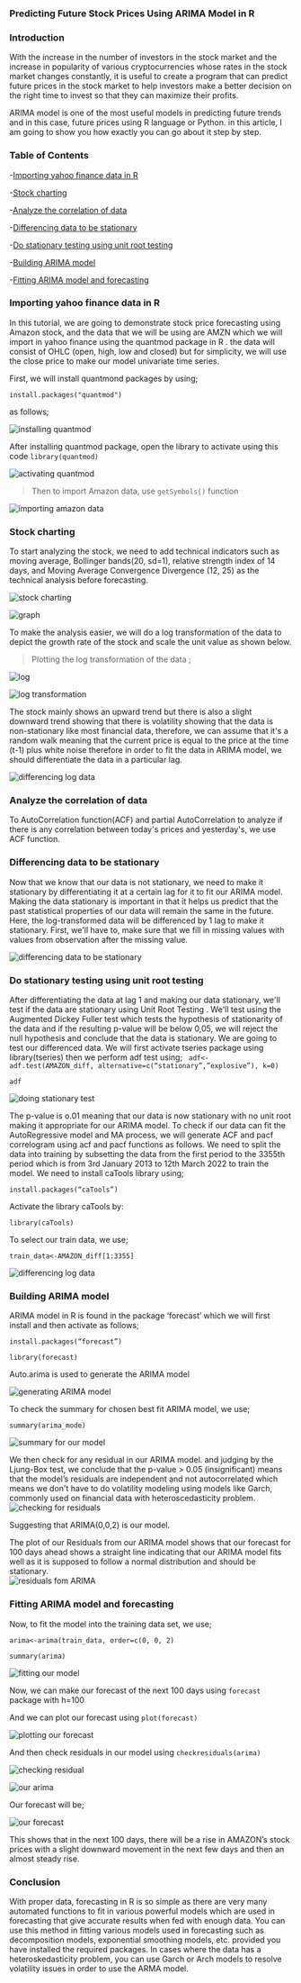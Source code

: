 ### Predicting Future Stock Prices Using ARIMA Model in R

### Introduction
With the increase in the number of investors in the stock market and the increase in popularity of various cryptocurrencies whose rates in the stock market changes constantly, it is useful to create a program that can predict future prices in the stock market to help investors make a better decision on the right time to invest so that they can maximize their profits.

ARIMA model is one of the most useful models in predicting future trends and in this case, future prices using R language or Python. in this article, I am going to show you how exactly you can go about it step by step.

### Table of Contents
-[Importing yahoo finance data in R](#importing-yahoo-data-in-r)

-[Stock charting](#stock-charting)

-[Analyze the correlation of data](#analyze-the-correlation-of-data)

-[Differencing data to be stationary](#differencing-data-to-be-stationary)

-[Do stationary testing using unit root testing](#do-stationary-testing-using-unit-root-testing)

-[Building ARIMA model](#building-arima-model)

-[Fitting ARIMA model and forecasting](#fitting-arima-model-and-forecasting)

### Importing yahoo finance data in R

In this tutorial, we are going to demonstrate stock price forecasting using Amazon stock, and the data that we will be using are AMZN which we will import in yahoo finance using the quantmod package in R . the data will consist of OHLC (open, high, low and closed) but for simplicity, we will use the close price to make our model univariate time series. 

First, we will install quantmond packages by using;

`install.packages("quantmod")`

 as follows; 

![installing quantmod](/engineering-education/predicting-future-stock-prices-using-arima-model-in-r/psp.jpg)

After installing quantmod package, open the library to activate using this code 
`library(quantmod)`

![activating quantmod](/engineering-education/predicting-future-stock-prices-using-arima-model-in-r/arima.jpg)

>Then to import Amazon data, use `getSymbols()`  function

![importing amazon data](/engineering-education/predicting-future-stock-prices-using-arima-model-in-r/amazon.jpg)

### Stock charting
To start analyzing the stock, we need to add technical indicators such as moving average, Bollinger bands(20, sd=1), relative strength index of 14 days, and Moving Average Convergence Divergence (12, 25) as the technical analysis before forecasting.

![stock charting](/engineering-education/predicting-future-stock-prices-using-arima-model-in-r/stock.jpg)

![graph](/engineering-education/predicting-future-stock-prices-using-arima-model-in-r/graph.jpg)

To make the analysis easier, we will do a log transformation of the data to depict the growth rate of the stock and scale the unit value as shown below.

>Plotting the log transformation of the data ;

![log](/engineering-education/predicting-future-stock-prices-using-arima-model-in-r/log.jpg) 

![log transformation](/engineering-education/predicting-future-stock-prices-using-arima-model-in-r/trans.jpg)

The stock mainly shows an upward trend but there is also a slight downward trend showing that there is volatility showing that the data is non-stationary like most financial data, therefore, we can assume that it's a random walk meaning that the current price is equal to the price at the time (t-1) plus white noise therefore in order to fit the data in ARIMA model, we should differentiate the data in a particular lag.

![differencing log data](/engineering-education/predicting-future-stock-prices-using-arima-model-in-r/difference.jpg)

### Analyze the correlation of data
To AutoCorrelation function(ACF) and partial AutoCorrelation to analyze if there is any correlation between today's prices and yesterday's, we use ACF function. 

### Differencing data to be stationary
Now that we know that our data is not stationary, we need to make it stationary by differentiating it at a certain lag for it to fit our ARIMA model. Making the data stationary is important in that it helps us predict that the past statistical properties of our data will remain the same in the future. Here, the log-transformed data will be differenced by 1 lag to make it stationary. First, we'll have to, make sure that we fill in missing values with values from observation after the missing value.

![differencing data to be stationary](/engineering-education/predicting-future-stock-prices-using-arima-model-in-r/amazon_diff.jpg) 
### Do stationary testing using unit root testing
After differentiating the data at lag 1 and making our data stationary, we'll test if the data are stationary using Unit Root Testing . We'll test using the Augmented Dickey Fuller test which tests the hypothesis of stationarity of the data and if the resulting p-value will be below 0,05, we will reject the null hypothesis and conclude that the data is stationary. We are going to test our differenced data. 
We will first activate tseries package using library(tseries) then we perform adf test using;
`
adf<-adf.test(AMAZON_diff, alternative=c(“stationary”,”explosive”), k=0)`

`adf`

![doing stationary test](/engineering-education/predicting-future-stock-prices-using-arima-model-in-r/stationary.jpg) 

The p-value is o.01 meaning that our data is now stationary with no unit root making it appropriate for our ARIMA model. 
To check if our data can fit the AutoRegressive model and MA process, we will generate ACF and pacf correlogram using acf and pacf functions as follows. 
We need to split the data into training by subsetting the data from the first period to the 3355th period which is from 3rd January 2013 to 12th March 2022 to train the model. 
We need to install caTools library using; 

`install.packages(“caTools”)` 

Activate the library caTools by:

`library(caTools)` 

To select our train data, we use;

`train_data<-AMAZON_diff[1:3355]`

![differencing log data](/engineering-education/predicting-future-stock-prices-using-arima-model-in-r/difference.jpg)

### Building ARIMA model 
ARIMA model in R is found in the package ‘forecast’ which we will first install and then activate as follows;

`install.packages(“forecast”)`

`library(forecast)`

Auto.arima is used to generate the ARIMA model

![generating ARIMA model](/engineering-education/predicting-future-stock-prices-using-arima-model-in-r/auto.jpg)

To check the summary for chosen best fit ARIMA model, we use;

`summary(arima_mode)`

![summary for our model](/engineering-education/predicting-future-stock-prices-using-arima-model-in-r/fit.jpg)

We then check for any residual in our ARIMA model. and judging by the Ljung-Box test, we conclude that the p-value > 0.05 (insignificant) means that the model’s residuals are independent and not autocorrelated which means we don't have to do volatility modeling using models like Garch, commonly used on financial data with heteroscedasticity problem.
![checking for residuals](/engineering-education/predicting-future-stock-prices-using-arima-model-in-r/hetero.jpg)

Suggesting that ARIMA(0,0,2) is our model.

The plot of our Residuals from our ARIMA model shows that our forecast for 100 days ahead shows a straight line indicating that our ARIMA model fits well as it is supposed to follow a normal distribution and should be stationary.  
![residuals fom ARIMA](/engineering-education/predicting-future-stock-prices-using-arima-model-in-r/from.jpg)

### Fitting ARIMA model and forecasting

Now, to fit the model into the training data set, we use;

`arima<-arima(train_data, order=c(0, 0, 2)`

`summary(arima)`

![fitting our model](/engineering-education/predicting-future-stock-prices-using-arima-model-in-r/model.jpg)

Now, we can make our forecast of the next 100 days using `forecast` package with h=100

And we can plot our forecast using 
`plot(forecast)`

![plotting our forecast](/engineering-education/predicting-future-stock-prices-using-arima-model-in-r/plotting.jpg)

And then check residuals in our model using
 `checkresiduals(arima)` 

![checking residual](/engineering-education/predicting-future-stock-prices-using-arima-model-in-r/residual.jpg)

![our arima](/engineering-education/predicting-future-stock-prices-using-arima-model-in-r/fore.jpg)

Our forecast will be;

![our forecast](/engineering-education/predicting-future-stock-prices-using-arima-model-in-r/forecast.jpg)

This shows that in the next 100 days, there will be a rise in AMAZON’s stock prices with a slight downward movement in the next few days and then an almost steady rise.

### Conclusion 

With proper data, forecasting in R is so simple as there are very many automated functions to fit in various powerful models which are used in forecasting that give accurate results when fed with enough data. You can use this method in fitting various models used in forecasting such as decomposition models, exponential smoothing models, etc. provided you have installed the required packages. In cases where the data has a heteroskedasticity problem, you can use Garch or Arch models to resolve volatility issues in order to use the ARMA model. 




















